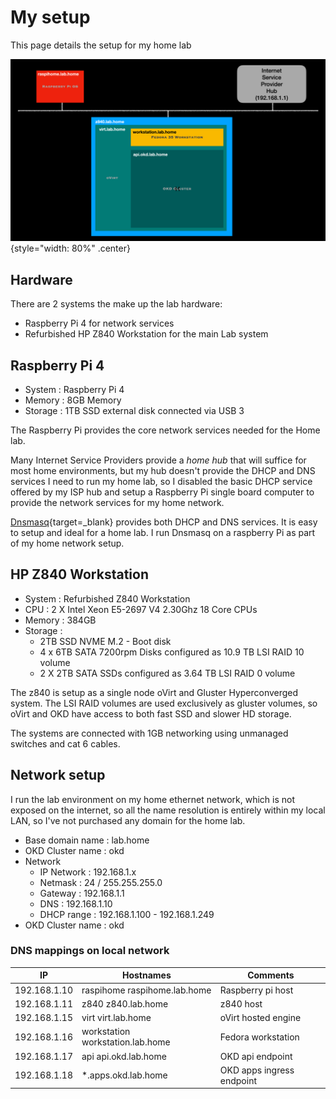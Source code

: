 # My setup

<!--- cSpell:ignore dnsmasq NVME Hyperconverged homelab homeLab raspihome virt -->

This page details the setup for my home lab

![Home lab diagram](images/homelab.png){style="width: 80%" .center}

## Hardware

There are 2 systems the make up the lab hardware:

- Raspberry Pi 4 for network services
- Refurbished HP Z840 Workstation for the main Lab system

## Raspberry Pi 4

- System : Raspberry Pi 4
- Memory : 8GB Memory
- Storage : 1TB SSD external disk connected via USB 3

The Raspberry Pi provides the core network services needed for the Home lab.

Many Internet Service Providers provide a *home hub* that will suffice for most home environments, but my hub doesn't provide the DHCP and DNS services I need to run my home lab, so I disabled the basic DHCP service offered by my ISP hub and setup a Raspberry Pi single board computer to provide the network services for my home network.

[Dnsmasq](https://thekelleys.org.uk/dnsmasq/doc.html){target=_blank} provides both DHCP and DNS services.  It is easy to setup and ideal for a home lab.  I run Dnsmasq on a raspberry Pi as part of my home network setup.

## HP Z840 Workstation

- System : Refurbished Z840 Workstation
- CPU   : 2 X Intel Xeon E5-2697 V4 2.30Ghz 18 Core CPUs
- Memory : 384GB
- Storage :
    - 2TB SSD NVME M.2 - Boot disk
    - 4 x 6TB SATA 7200rpm Disks configured as 10.9 TB LSI RAID 10 volume
    - 2 X 2TB SATA SSDs configured as 3.64 TB LSI RAID 0 volume

The z840 is setup as a single node oVirt and Gluster Hyperconverged system.  The LSI RAID volumes are used exclusively as gluster volumes, so oVirt and OKD have access to both fast SSD and slower HD storage.

The systems are connected with 1GB networking using unmanaged switches and cat 6 cables.

## Network setup

I run the lab environment on my home ethernet network, which is not exposed on the internet, so all the name resolution is entirely within my local LAN, so I've not purchased any domain for the home lab.

- Base domain name : lab.home
- OKD Cluster name : okd
- Network
    - IP Network : 192.168.1.x
    - Netmask : 24 / 255.255.255.0
    - Gateway : 192.168.1.1
    - DNS : 192.168.1.10
    - DHCP range : 192.168.1.100 - 192.168.1.249
- OKD Cluster name : okd

### DNS mappings on local network

| IP | Hostnames | Comments |
| ------------ | ---------------------- | ----------- |
| 192.168.1.10 | raspihome raspihome.lab.home | Raspberry pi host |
| 192.168.1.11 | z840 z840.lab.home | z840 host |
| 192.168.1.15 | virt virt.lab.home | oVirt hosted engine |
| 192.168.1.16 | workstation workstation.lab.home | Fedora workstation |
| 192.168.1.17 | api api.okd.lab.home | OKD api endpoint |
| 192.168.1.18 | *.apps.okd.lab.home | OKD apps ingress endpoint |
